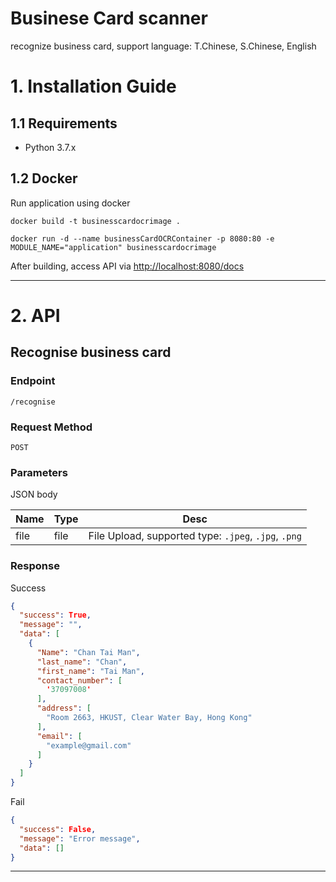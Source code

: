 # Businese Card scanner

recognize business card, support language: T.Chinese, S.Chinese, English

# 1. Installation Guide

## 1.1 Requirements

- Python 3.7.x

## 1.2 Docker

Run application using docker

    docker build -t businesscardocrimage .

    docker run -d --name businessCardOCRContainer -p 8080:80 -e MODULE_NAME="application" businesscardocrimage

After building, access API via [http://localhost:8080/docs](http://localhost:8080/docs)

---

# 2. API

## Recognise business card

### Endpoint

    /recognise

### Request Method

    POST

### Parameters

JSON body

| Name | Type | Desc                                                 |
| ---- | ---- | ---------------------------------------------------- |
| file | file | File Upload, supported type: `.jpeg`, `.jpg`, `.png` |

### Response

Success

```json
{
  "success": True,
  "message": "",
  "data": [
    {
      "Name": "Chan Tai Man",
      "last_name": "Chan",
      "first_name": "Tai Man",
      "contact_number": [
        '37097008'
      ],
      "address": [
        "Room 2663, HKUST, Clear Water Bay, Hong Kong"
      ],
      "email": [
        "example@gmail.com"
      ]
    }
  ]
}
```

Fail

```json
{
  "success": False,
  "message": "Error message",
  "data": []
}
```

---

